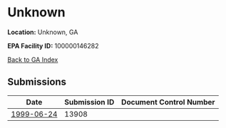 # Unknown

**Location:** Unknown, GA

**EPA Facility ID:** 100000146282

[Back to GA Index](../../index.md)

## Submissions

| Date | Submission ID | Document Control Number |
|------|--------------|-------------------------|
| [1999-06-24](submissions/13908.md) | 13908 |  |
